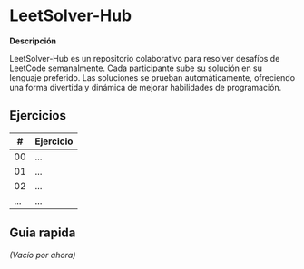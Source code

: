 # LeetSolver-Hub

**Descripción**

LeetSolver-Hub es un repositorio colaborativo para resolver desafíos de LeetCode semanalmente. Cada participante sube su solución en su lenguaje preferido. Las soluciones se prueban automáticamente, ofreciendo una forma divertida y dinámica de mejorar habilidades de programación.

## Ejercicios

| #  | Ejercicio   |
|----|-------------|
| 00 | ... |
| 01 | ... |
| 02 | ... |
| ...| ... |

## Guia rapida

*(Vacío por ahora)*
